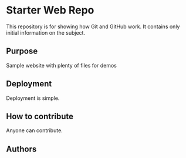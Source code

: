 # Starter Web Repo

This repository is for showing how Git and GitHub work. It contains only initial information on the subject.

## Purpose

Sample website with plenty of files for demos

## Deployment

Deployment is simple.

## How to contribute

Anyone can contribute.

## Authors
